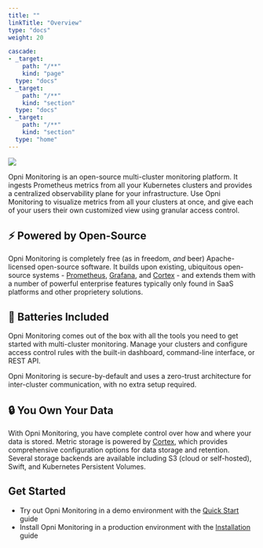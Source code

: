 ```yaml
---
title: ""
linkTitle: "Overview"
type: "docs"
weight: 20

cascade:
- _target:
    path: "/**"
    kind: "page"
  type: "docs"
- _target: 
    path: "/**"
    kind: "section"
  type: "docs"
- _target:
    path: "/**" 
    kind: "section"
  type: "home"
---
```


![](/static/logo.svg)

Opni Monitoring is an open-source multi-cluster monitoring platform. It ingests Prometheus metrics from all your Kubernetes clusters and provides a centralized observability plane for your infrastructure. Use Opni Monitoring to visualize metrics from all your clusters at once, and give each of your users their own customized view using granular access control.

## ⚡ Powered by Open-Source

Opni Monitoring is completely free (as in freedom, *and* beer) Apache-licensed open-source software. It builds upon existing, ubiquitous open-source systems - [Prometheus](https://prometheus.io), [Grafana](https://grafana.com), and [Cortex](https://cortexmetrics.io) - and extends them with a number of powerful enterprise features typically only found in SaaS platforms and other proprietery solutions.

## 🔋 Batteries Included

Opni Monitoring comes out of the box with all the tools you need to get started with multi-cluster monitoring. Manage your clusters and configure access control rules with the built-in dashboard, command-line interface, or REST API. 

Opni Monitoring is secure-by-default and uses a zero-trust architecture for inter-cluster communication, with no extra setup required.

## 🔒 You Own Your Data

With Opni Monitoring, you have complete control over how and where your data is stored. Metric storage is powered by [Cortex](https://cortexmetrics.io), which provides comprehensive configuration options for data storage and retention. Several storage backends are available including S3 (cloud or self-hosted), Swift, and Kubernetes Persistent Volumes.

## Get Started

* Try out Opni Monitoring in a demo environment with the [Quick Start](/quick_start) guide
* Install Opni Monitoring in a production environment with the [Installation](/installation) guide

